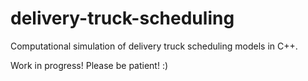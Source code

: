 # delivery-truck-scheduling
Computational simulation of delivery truck scheduling models in C++.

Work in progress! Please be patient! :)
